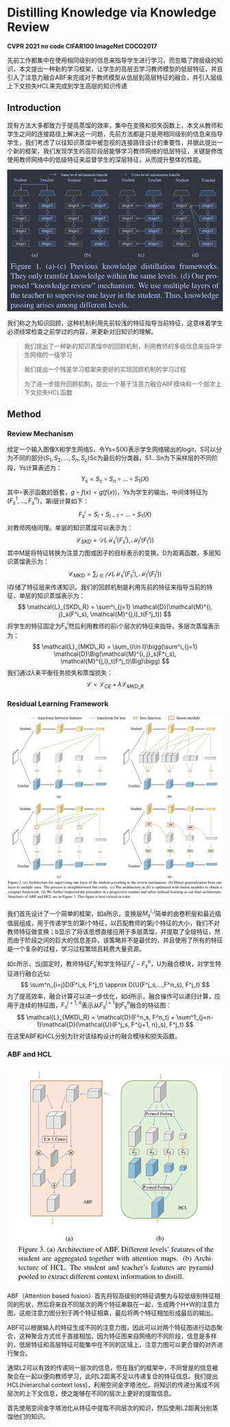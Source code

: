 # Distilling Knowledge via Knowledge Review

**CVPR 2021	no code	CIFAR100  ImageNet  COCO2017**

先前工作都集中在使用相同级别的信息来指导学生进行学习，而忽略了跨层级的知识，本文提出一种新的学习框架，让学生的高层去学习教师模型的低层特征，并且引入了注意力融合ABF来完成对于教师模型从低层到高层特征的融合，并引入层级上下文损失HCL来完成到学生高层的知识传递

## Introduction 

现有方法大多都致力于提高蒸馏的效率，集中在变换和损失函数上，本文从教师和学生之间的连接路径上解决这一问题，先前方法都是只是用相同级别的信息来指导学生，我们考虑了以往知识蒸馏中被忽视的连接路径设计的重要性，并据此提出一个新的框架，我们发现学生的高阶段层能够学习教师网络的低层特征，关键是修改使用教师网络中的低级特征来监督学生的深层特征，从而提升整体的性能。

![image-20240402145054965](imgs/image-20240402145054965.png)

我们称之为知识回顾，这种机制利用先前较浅的特征指导当前特征，这意味着学生必须经常检查之前学过的内容，来更新对旧知识的理解。

> 我们提出了一种新的知识蒸馏中的回顾机制，利用教师的多级信息来指导学生网络的一级学习
>
> 我们提出一个残差学习框架来更好的实现回顾机制的学习过程
>
> 为了进一步提升回顾机制，提出一个基于注意力融合ABF模块和一个层次上下文损失HCL函数

## Method

### Review Mechanism

给定一个输入图像X和学生网络S，令Ys=S(X)表示学生网络输出的logit，S可以分为不同的部分$(S_1,S_2,...,S_n,S_c)$Sc为最后的分类器，S1...Sn为下采样层的不同阶段，Ys计算表述为：
$$
Y_s=S_c \circ S_n \circ ...\circ S_1(X)
$$
其中$\circ$表示函数的嵌套，$g \circ f(x) = g(f(x))$，Ys为学生的输出，中间体特征为$(F^1_s,...,F^n_s)$，第i层计算如下：
$$
F^i_s = S_i\circ S_{i-1}\circ...\circ S_1(X)
$$
对教师网络同理。单层的知识蒸馏可以表示为：
$$
\mathcal{L}_{SKD} = \mathcal{D}(\mathcal{M}^i_s(F^i_s), \mathcal{M}^i_t(F^i_t))
$$
其中M是将特征转换为注意力图或因子的目标表示的变换，D为距离函数，多层知识蒸馏表示为：
$$
\mathcal{L}_{MKD} = \sum_{i\in I}\mathcal{D}(\mathcal{M}^i_s(F^i_s), \mathcal{M}^i_t(F^i_t))
$$
I存储了特征层来传递知识。我们的回顾机制是利用先前的特征来指导当前的特征，单层的知识蒸馏表示为：
$$
\mathcal{L}_{SKD\_R} = \sum^i_{j=1} \mathcal{D}(\mathcal{M}^{i, j}_s(F^i_s), \mathcal{M}^{j,i}_t(F^j_t))
$$
将学生的特征固定为$F^i_s$然后利用教师的前i个层次的特征来指导，多层次蒸馏表示为：
$$
\mathcal{L}_{MKD\_R} = \sum_{i\in I}\bigg(\sum^i_{j=1} \mathcal{D}\Big(\mathcal{M}^{i, j}_s(F^i_s), \mathcal{M}^{j,i}_t(F^j_t)\Big)\bigg)
$$
我们通过$\lambda$来平衡任务损失和蒸馏损失：
$$
\mathcal{L} =\mathcal{L}_{CE} + \lambda\mathcal{L}_{MKD\_R}
$$

### Residual Learning Framework

![image-20240402153428209](imgs/image-20240402153428209.png)

我们首先设计了一个简单的框架，如a所示，变换层$M^{i,j}_s$简单的由卷积层和最近插值层组成，用于传递学生的第i个特征，以匹配教师的第j个特征的大小，我们不对教师特征做变换；b显示了将该思想直接应用于多层蒸馏，并提取了全级特征，然而由于阶段之间的巨大的信息差异，该策略并不是最优的，并且使用了所有的特征是一个复杂的过程，学习过程繁琐且耗费大量资源。

如c所示，当j固定时，教师特征$F^i_s$和学生特征$F^j_s-F^n_s$，U为融合模块，对学生特征进行融合近似:
$$
\sum^n_{i=j}D(F^i_s, F^j_t) \approx D(U(F^j_s,...,F^n_s), F^j_t)
$$
为了提高效率，融合计算可以进一步优化，如d所示，融合操作可以递归计算，应用于连续的特征图，$F_s^{j+1,n}$表示从$F^{j+1}_s$到$F^n_s$融合的特征图：
$$
\mathcal{L}_{MKD\_R} = \mathcal{D}(F^n_s, F^n_t) + \sum^1_{j=n-1}\mathcal{D}(\mathcal{U}(F^j_s, F^{j+1, n}_s), F^j_t)
$$
在这里ABF和HCL分别为针对该结构设计的融合模块和损失函数。

### ABF and HCL

![image-20240402193037859](imgs/image-20240402193037859.png)

ABF（Attention based fusion）首先将较高级别的特征调整为与较低级别特征相同的形状，然后将来自不同层次的两个特征串联在一起，生成两个H*W的注意力图，这些注意力图分别于两个特征相乘，最后将两个特征相加形成最后的输出。

ABF可以根据输入的特征生成不同的注意力图，因此可以对两个特征图进行动态聚合，这种聚合方式优于直接相加，因为特征图来自网络的不同阶段，信息是多样的，低层特征和高层特征可能集中在不同的区域上，注意力图可以更合理的对齐进行聚合。

通常L2可以有效的传递同一层次的信息，但在我们的框架中，不同曾是的信息被聚合在一起以便向教师学习，此时L2距离不足以传递复合的特征信息。我们提出HCL(hierarchal context loss)，利用空间金字塔池化，将知识的传递分离成不同层次的上下文信息，使之能够在不同的层次上更好的提取信息。

首先使用空间金字塔池化从特征中提取不同层次的知识，然后使用L2距离分别蒸馏他们的知识。

